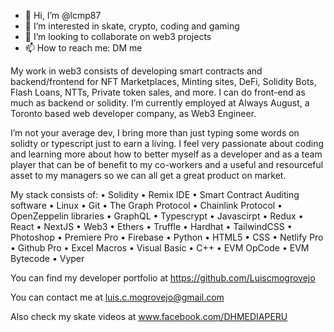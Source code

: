 - 👋 Hi, I’m @lcmp87
- 👀 I’m interested in skate, crypto, coding and gaming
- 💞️ I’m looking to collaborate on web3 projects
- 📫 How to reach me: DM me

My work in web3 consists of developing smart contracts and backend/frontend for NFT Marketplaces, Minting sites, DeFi, Solidity Bots, Flash Loans, NTTs, Private token sales, and more. I can do front-end as much as backend or solidity. I’m currently employed at Always August, a Toronto based web developer company, as Web3 Engineer. 

I’m not your average dev, I bring more than just typing some words on solidty or typescript just to earn a living. I feel very passionate about coding and learning more about how to better myself as a developer and as a team player that can be of benefit to my co-workers and a useful and resourceful asset to my managers so we can all get a great product on market.

My stack consists of: 
• Solidity • Remix IDE • Smart Contract Auditing software • Linux • Git • The Graph Protocol • Chainlink Protocol • OpenZeppelin libraries • GraphQL • Typescrypt • Javascirpt • Redux • React • NextJS • Web3 • Ethers • Truffle • Hardhat • TailwindCSS • Photoshop • Premiere Pro • Firebase • Python • HTML5 • CSS • Netlify Pro • Github Pro • Excel Macros • Visual Basic • C++ • EVM OpCode • EVM Bytecode • Vyper

You can find my developer portfolio at
https://github.com/Luiscmogrovejo

You can contact me at luis.c.mogrovejo@gmail.com

Also check my skate videos at www.facebook.com/DHMEDIAPERU
